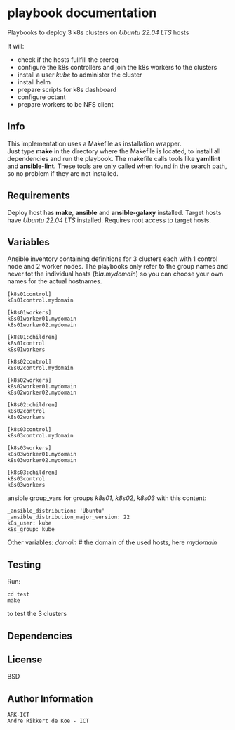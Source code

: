playbook documentation
======================

Playbooks to deploy 3 k8s clusters on *Ubuntu 22.04 LTS* hosts

It will:
- check if the hosts fullfill the prereq
- configure the k8s controllers and join the k8s workers to the clusters
- install a user *kube* to administer the cluster
- install helm
- prepare scripts for k8s dashboard
- configure octant
- prepare workers to be NFS client

Info
----

This implementation uses a Makefile as installation wrapper.  
Just type **make** in the directory where the Makefile is located, to install all dependencies and run the playbook.
The makefile calls tools like **yamllint** and **ansible-lint**.
These tools are only called when found in the search path, so no problem if they are not installed.

Requirements
------------

Deploy host has **make**, **ansible** and **ansible-galaxy** installed.
Target hosts have *Ubuntu 22.04 LTS* installed.
Requires root access to target hosts.

Variables
---------

Ansible inventory containing definitions for
3 clusters each with 1 control node and 2 worker nodes.
The playbooks only refer to the group names and never tot the individual hosts (*bla.mydomain*) so you can choose your own names for the actual hostnames.

    [k8s01control]
    k8s01control.mydomain
    
    [k8s01workers]
    k8s01worker01.mydomain
    k8s01worker02.mydomain
    
    [k8s01:children]
    k8s01control
    k8s01workers
    
    [k8s02control]
    k8s02control.mydomain
    
    [k8s02workers]
    k8s02worker01.mydomain
    k8s02worker02.mydomain
    
    [k8s02:children]
    k8s02control
    k8s02workers
    
    [k8s03control]
    k8s03control.mydomain
    
    [k8s03workers]
    k8s03worker01.mydomain
    k8s03worker02.mydomain
    
    [k8s03:children]
    k8s03control
    k8s03workers

ansible group_vars for groups *k8s01*, *k8s02*, *k8s03* with this content:

    _ansible_distribution: 'Ubuntu'
    _ansible_distribution_major_version: 22
    k8s_user: kube
    k8s_group: kube

Other variables:
    *domain*	# the domain of the used hosts, here *mydomain*

Testing
-------

Run:

    cd test
    make

to test the 3 clusters

Dependencies
------------

License
-------

BSD

Author Information
------------------

    ARK-ICT
    Andre Rikkert de Koe - ICT
